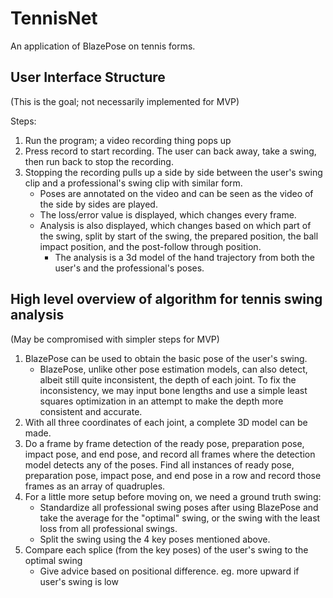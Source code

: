 # TennisNet
 
An application of BlazePose on tennis forms.

## User Interface Structure

(This is the goal; not necessarily implemented for MVP)

Steps:
1.  Run the program; a video recording thing pops up
2.  Press record to start recording. The user can back away, take a swing, then run back to stop the recording.
3.  Stopping the recording pulls up a side by side between the user's swing clip and a professional's swing clip with similar form.
    -  Poses are annotated on the video and can be seen as the video of the side by sides are played.
    -  The loss/error value is displayed, which changes every frame.
    -  Analysis is also displayed, which changes based on which part of the swing, split by start of the swing, the prepared position, the ball impact position, and the post-follow through position.
        -  The analysis is a 3d model of the hand trajectory from both the user's and the professional's poses.

## High level overview of algorithm for tennis swing analysis

(May be compromised with simpler steps for MVP)

1.  BlazePose can be used to obtain the basic pose of the user's swing.
    -  BlazePose, unlike other pose estimation models, can also detect, albeit still quite inconsistent, the depth of each joint. To fix the inconsistency, we may input bone lengths and use a simple least squares optimization in an attempt to make the depth more consistent and accurate.
2.  With all three coordinates of each joint, a complete 3D model can be made.
3.  Do a frame by frame detection of the ready pose, preparation pose, impact pose, and end pose, and record all frames where the detection model detects any of the poses. Find all instances of ready pose, preparation pose, impact pose, and end pose in a row and record those frames as an array of quadruples.
4.  For a little more setup before moving on, we need a ground truth swing:
    -  Standardize all professional swing poses after using BlazePose and take the average for the "optimal" swing, or the swing with the least loss from all professional swings.
    -  Split the swing using the 4 key poses mentioned above.
5.  Compare each splice (from the key poses) of the user's swing to the optimal swing
    -  Give advice based on positional difference. eg. more upward if user's swing is low